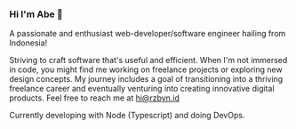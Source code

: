 ### Hi I'm Abe 👋

A passionate and enthusiast web-developer/software engineer hailing from Indonesia!

Striving to craft software that's useful and efficient. When I'm not immersed in code, you might find me working on freelance projects or exploring new design concepts.
My journey includes a goal of transitioning into a thriving freelance career and eventually venturing into creating innovative digital products. Feel free to reach me at hi@rzbyn.id

Currently developing with Node (Typescript) and doing DevOps.

<!--
**rzbyn/rzbyn** is a ✨ _special_ ✨ repository because its `README.md` (this file) appears on your GitHub profile.

Here are some ideas to get you started:

- 🔭 I’m currently working on ...
- 🌱 I’m currently learning ...
- 👯 I’m looking to collaborate on ...
- 🤔 I’m looking for help with ...
- 💬 Ask me about ...
- 📫 How to reach me: ...
- 😄 Pronouns: ...
- ⚡ Fun fact: ...
-->
